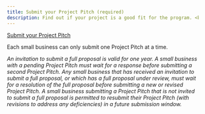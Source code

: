 ```yaml
---
title: Submit your Project Pitch (required)
description: Find out if your project is a good fit for the program. <br>Processing time&#58; Up to three weeks.
---
```



<a class="usa-button usa-button-primary button-arrow"  target="_blank" href="https://nsfiip.force.com/sbir">
Submit your Project Pitch</a>

Each small business can only submit one Project Pitch at a time.

<i>An invitation to submit a full proposal is valid for one year. A small business with a pending Project Pitch must wait for a response before submitting a second Project Pitch. Any small business that has received an invitation to submit a full proposal, or which has a full proposal under review, must wait for a resolution of the full proposal before submitting a new or revised Project Pitch. A small business submitting a Project Pitch that is not invited to submit a full proposal is permitted to resubmit their Project Pitch (with revisions to address any deficiencies) in a future submission window.</i>
